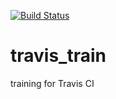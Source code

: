[![Build Status](https://travis-ci.com/yemelin/travis_train.svg?branch=master)](https://travis-ci.com/yemelin/travis_train)

# travis_train
training for Travis CI
